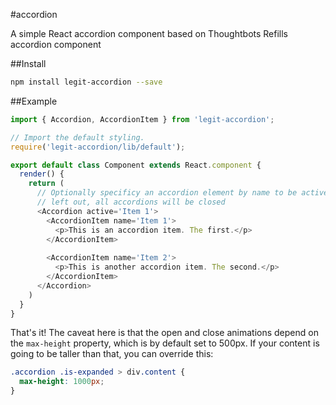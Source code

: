 #accordion

A simple React accordion component based on Thoughtbots Refills accordion component

##Install

```bash
npm install legit-accordion --save
```

##Example

```js
import { Accordion, AccordionItem } from 'legit-accordion';

// Import the default styling.
require('legit-accordion/lib/default');

export default class Component extends React.component {
  render() {
    return (
      // Optionally specificy an accordion element by name to be active. If
      // left out, all accordions will be closed
      <Accordion active='Item 1'>
        <AccordionItem name='Item 1'>
          <p>This is an accordion item. The first.</p>
        </AccordionItem>
    
        <AccordionItem name='Item 2'>
          <p>This is another accordion item. The second.</p>
        </AccordionItem> 
      </Accordion>
    )
  }
}
```

That's it! The caveat here is that the open and close animations depend on the 
`max-height` property, which is by default set to 500px. If your content is going
to be taller than that, you can override this:

```css
.accordion .is-expanded > div.content {
  max-height: 1000px;
}
```

